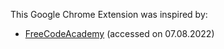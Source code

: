 This Google Chrome Extension was inspired by:

* [FreeCodeAcademy](https://www.youtube.com/watch?v=jS4aFq5-91M&ab_channel=freeCodeCamp.org) (accessed on 07.08.2022)
